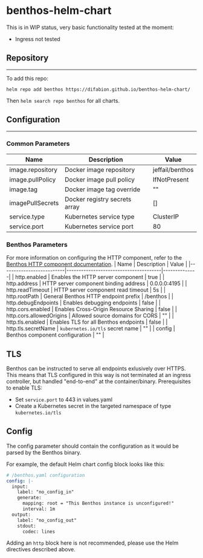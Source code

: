 # benthos-helm-chart


This is in WIP status, very basic functionality tested at the moment:
- Ingress not tested

## Repository
---

To add this repo:
```
helm repo add benthos https://difabion.github.io/benthos-helm-chart/
```
Then `helm search repo benthos` for all charts.

## Configuration
---
### Common Parameters
| Name             | Description                   | Value           |
|------------------|-------------------------------|-----------------|
| image.repository | Docker image repository       | jeffail/benthos |
| image.pullPolicy | Docker image pull policy      | IfNotPresent    |
| image.tag        | Docker image tag override     | ""              |
| imagePullSecrets | Docker registry secrets array | []              |
| service.type     | Kubernetes service type       | ClusterIP       |
| service.port     | Kubernetes service port       | 80              |

### Benthos Parameters

For more information on configuring the HTTP component, refer to the [Benthos HTTP component documentation](https://www.benthos.dev/docs/components/http/about).
| Name                     | Description                           | Value        |
|--------------------------|---------------------------------------|--------------|
| http.enabled             | Enables the HTTP server component     | true         |
| http.address             | HTTP server component binding address | 0.0.0.0:4195 |
| http.readTimeout         | HTTP server component read timeout    | 5s           |
| http.rootPath            | General Benthos HTTP endpoint prefix  | /benthos     |
| http.debugEndpoints      | Enables debugging endpoints           | false        |
| http.cors.enabled        | Enables Cross-Origin Resource Sharing | false        |
| http.cors.allowedOrigins | Allowed source domains for CORS       | ""           |
| http.tls.enabled         | Enables TLS for all Benthos endpoints | false        |
| http.tls.secretName      | `kubernetes.io/tls` secret name       | ""           |
| config                   | Benthos component configuration       | ""           |

## TLS

Benthos can be instructed to serve all endpoints exlusively over HTTPS.  This means that TLS configured in this way is not terminated at an ingress controller, but handled "end-to-end" at the container/binary. Prerequisites to enable TLS:
- Set `service.port` to 443 in values.yaml
- Create a Kubernetes secret in the targeted namespace of type `kubernetes.io/tls`

## Config

The config parameter should contain the configuration as it would be parsed by the Benthos binary.

For example, the default Helm chart config block looks like this:

```yaml
# /benthos.yaml configuration
config: |-
  input:
    label: "no_config_in"
    generate:
      mapping: root = "This Benthos instance is unconfigured!"
      interval: 1m
  output:
    label: "no_config_out"
    stdout:
      codec: lines
```

Adding an `http` block here is not recommended, please use the Helm directives described above.
